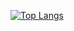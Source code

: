 [![Top Langs](https://github-readme-stats.vercel.app/api/top-langs/?username=Fabio-Luiz-Jr&layout=compact&theme=radical)](https://github.com/anuraghazra/github-readme-stats)
